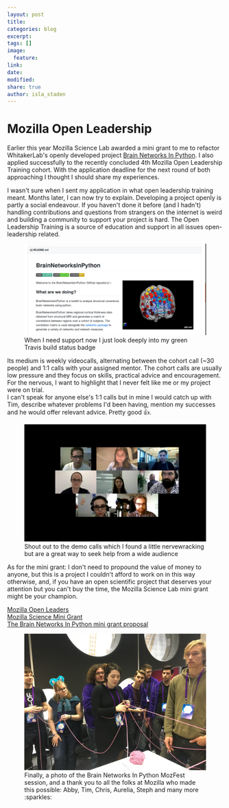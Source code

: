 ```yaml
---
layout: post
title:
categories: blog
excerpt:
tags: []
image:
  feature:
link:
date:
modified:
share: true
author: isla_staden
---
```


# Mozilla Open Leadership

Earlier this year Mozilla Science Lab awarded a mini grant to me to refactor WhitakerLab's openly developed project [Brain Networks In Python](https://github.com/WhitakerLab/BrainNetworksInPython). I also applied successfully to the recently concluded 4th Mozilla Open Leadership Training cohort. With the application deadline for the next round of both approaching I thought I should share my experiences. 

I wasn't sure when I sent my application in what open leadership training meant. Months later, I can now try to explain. Developing a project openly is partly a social endeavour. If you haven't done it before (and I hadn't) handling contributions and questions from strangers on the internet is weird and building a community to support your project is hard. The Open Leadership Training is a source of education and support in all issues open-leadership related.  
<figure>
  <img src="/images/build-passing.png"
       alt="My truth">
  <figcaption>When I need support now I just look deeply into my green Travis build status badge</figcaption>
</figure>

Its medium is weekly videocalls, alternating between the cohort call (~30 people) and 1:1 calls with your assigned mentor. The cohort calls are usually low pressure and they focus on skills, practical advice and encouragement. For the nervous, I want to highlight that I never felt like me or my project were on trial.  
I can't speak for anyone else's 1:1 calls but in mine I would catch up with Tim, describe whatever problems I'd been having, mention my successes and he would offer relevant advice. Pretty good :+1:.  
<figure>
  <img src="/images/democall.png"
       alt="Cohortzilla democall">
  <figcaption>Shout out to the demo calls which I found a little nervewracking but are a great way to seek help from a wide audience</figcaption>
</figure>

As for the mini grant: I don't need to propound the value of money to anyone, but this is a project I couldn't afford to work on in this way otherwise, and, if you have an open scientific project that deserves your attention but you can't buy the time, the Mozilla Science Lab mini grant might be your champion.

[Mozilla Open Leaders](https://mozilla.github.io/leadership-training/)  
[Mozilla Science Mini Grant](https://mozilla-science-lab.forms.fm/mozilla-science-mini-grant-application)  
[The Brain Networks In Python mini grant proposal](https://github.com/WhitakerLab/WhitakerLabProjectManagement/blob/master/FUNDING_APPLICATIONS/MozillaScienceLabMiniGrant_June2017.md)  

<figure>
  <img src="/images/Mozfest1.jpg"
       alt="MozFest">
  <figcaption>Finally, a photo of the Brain Networks In Python MozFest session, and a thank you to all the folks at Mozilla who made this possible: Abby, Tim, Chris, Aurelia, Steph and many more :sparkles:</figcaption>
</figure>
